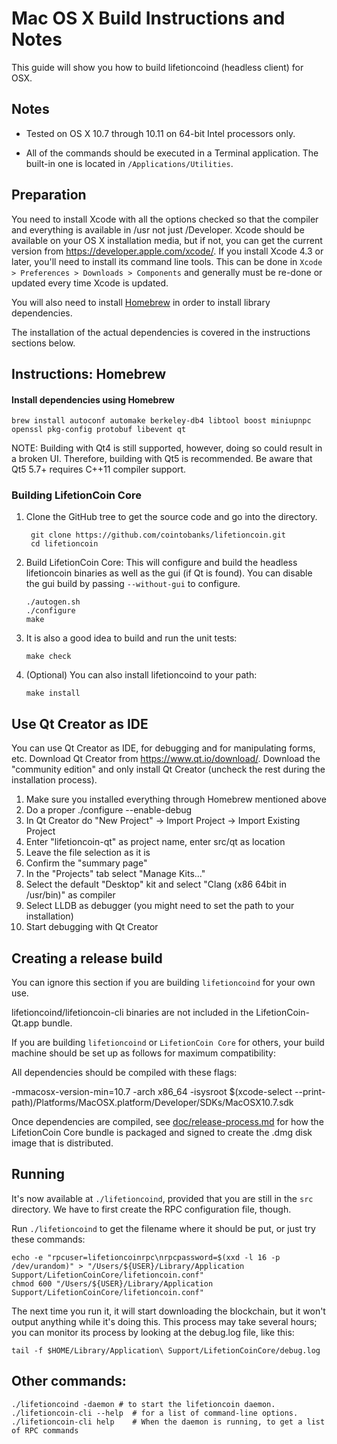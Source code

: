 Mac OS X Build Instructions and Notes
====================================
This guide will show you how to build lifetioncoind (headless client) for OSX.

Notes
-----

* Tested on OS X 10.7 through 10.11 on 64-bit Intel processors only.

* All of the commands should be executed in a Terminal application. The
built-in one is located in `/Applications/Utilities`.

Preparation
-----------

You need to install Xcode with all the options checked so that the compiler
and everything is available in /usr not just /Developer. Xcode should be
available on your OS X installation media, but if not, you can get the
current version from https://developer.apple.com/xcode/. If you install
Xcode 4.3 or later, you'll need to install its command line tools. This can
be done in `Xcode > Preferences > Downloads > Components` and generally must
be re-done or updated every time Xcode is updated.

You will also need to install [Homebrew](http://brew.sh) in order to install library
dependencies.

The installation of the actual dependencies is covered in the instructions
sections below.

Instructions: Homebrew
----------------------

#### Install dependencies using Homebrew

    brew install autoconf automake berkeley-db4 libtool boost miniupnpc openssl pkg-config protobuf libevent qt

NOTE: Building with Qt4 is still supported, however, doing so could result in a broken UI. Therefore, building with Qt5 is recommended. Be aware that Qt5 5.7+ requires C++11 compiler support.

### Building LifetionCoin Core

1. Clone the GitHub tree to get the source code and go into the directory.

        git clone https://github.com/cointobanks/lifetioncoin.git
        cd lifetioncoin

2.  Build LifetionCoin Core:
    This will configure and build the headless lifetioncoin binaries as well as the gui (if Qt is found).
    You can disable the gui build by passing `--without-gui` to configure.

        ./autogen.sh
        ./configure
        make

3.  It is also a good idea to build and run the unit tests:

        make check

4.  (Optional) You can also install lifetioncoind to your path:

        make install

Use Qt Creator as IDE
------------------------
You can use Qt Creator as IDE, for debugging and for manipulating forms, etc.
Download Qt Creator from https://www.qt.io/download/. Download the "community edition" and only install Qt Creator (uncheck the rest during the installation process).

1. Make sure you installed everything through Homebrew mentioned above
2. Do a proper ./configure --enable-debug
3. In Qt Creator do "New Project" -> Import Project -> Import Existing Project
4. Enter "lifetioncoin-qt" as project name, enter src/qt as location
5. Leave the file selection as it is
6. Confirm the "summary page"
7. In the "Projects" tab select "Manage Kits..."
8. Select the default "Desktop" kit and select "Clang (x86 64bit in /usr/bin)" as compiler
9. Select LLDB as debugger (you might need to set the path to your installation)
10. Start debugging with Qt Creator

Creating a release build
------------------------
You can ignore this section if you are building `lifetioncoind` for your own use.

lifetioncoind/lifetioncoin-cli binaries are not included in the LifetionCoin-Qt.app bundle.

If you are building `lifetioncoind` or `LifetionCoin Core` for others, your build machine should be set up
as follows for maximum compatibility:

All dependencies should be compiled with these flags:

 -mmacosx-version-min=10.7
 -arch x86_64
 -isysroot $(xcode-select --print-path)/Platforms/MacOSX.platform/Developer/SDKs/MacOSX10.7.sdk

Once dependencies are compiled, see [doc/release-process.md](release-process.md) for how the LifetionCoin Core
bundle is packaged and signed to create the .dmg disk image that is distributed.

Running
-------

It's now available at `./lifetioncoind`, provided that you are still in the `src`
directory. We have to first create the RPC configuration file, though.

Run `./lifetioncoind` to get the filename where it should be put, or just try these
commands:

    echo -e "rpcuser=lifetioncoinrpc\nrpcpassword=$(xxd -l 16 -p /dev/urandom)" > "/Users/${USER}/Library/Application Support/LifetionCoinCore/lifetioncoin.conf"
    chmod 600 "/Users/${USER}/Library/Application Support/LifetionCoinCore/lifetioncoin.conf"

The next time you run it, it will start downloading the blockchain, but it won't
output anything while it's doing this. This process may take several hours;
you can monitor its process by looking at the debug.log file, like this:

    tail -f $HOME/Library/Application\ Support/LifetionCoinCore/debug.log

Other commands:
-------

    ./lifetioncoind -daemon # to start the lifetioncoin daemon.
    ./lifetioncoin-cli --help  # for a list of command-line options.
    ./lifetioncoin-cli help    # When the daemon is running, to get a list of RPC commands
